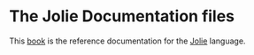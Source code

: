 # The Jolie Documentation files

This [book](https://thesave.gitbooks.io/joliedoc/content/) is the reference documentation for the [Jolie](http://jolie-lang.org) language.
